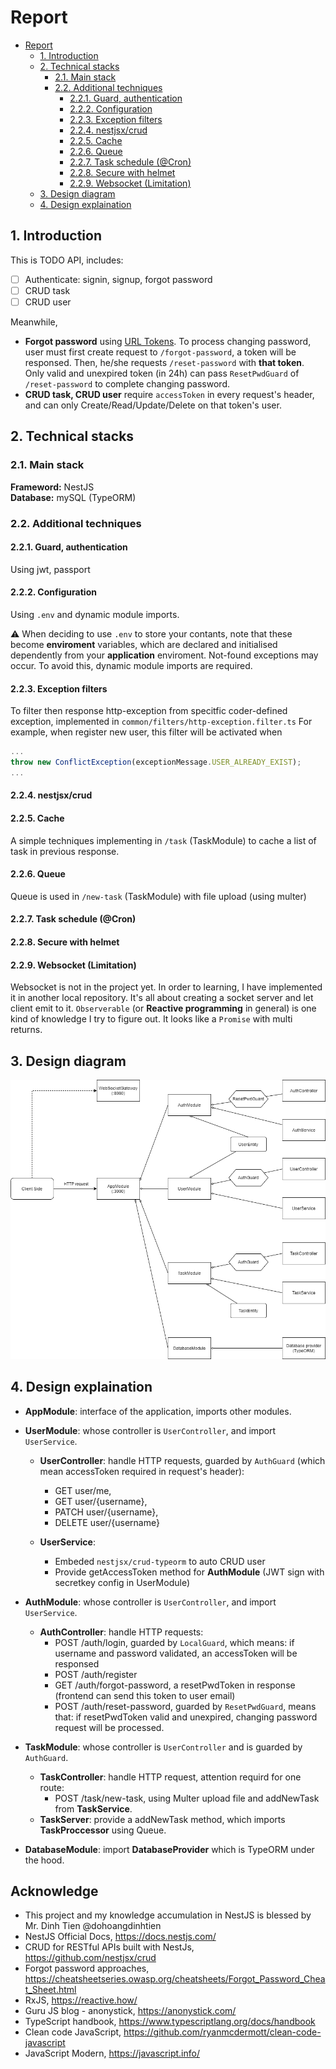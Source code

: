 # Report

- [Report](#report)
  * [1. Introduction](#1-introduction)
  * [2. Technical stacks](#2-technical-stacks)
    + [2.1. Main stack](#21-main-stack)
    + [2.2. Additional techniques](#22-additional-techniques)
      - [2.2.1. Guard, authentication](#221-guard--authentication)
      - [2.2.2. Configuration](#222-configuration)
      - [2.2.3. Exception filters](#223-exception-filters)
      - [2.2.4. nestjsx/crud](#224-nestjsx-crud)
      - [2.2.5. Cache](#225-cache)
      - [2.2.6. Queue](#226-queue)
      - [2.2.7. Task schedule (@Cron)](#227-task-schedule---cron-)
      - [2.2.8. Secure with helmet](#228-secure-with-helmet)
      - [2.2.9. Websocket (Limitation)](#229-websocket--limitation-)
  * [3. Design diagram](#3-design-diagram)
  * [4. Design explaination](#4-design-explaination)


## 1. Introduction
This is TODO API, includes:
- [ ] Authenticate: signin, signup, forgot password
- [ ] CRUD task
- [ ] CRUD user

Meanwhile, 
- **Forgot password** using [URL Tokens](https://cheatsheetseries.owasp.org/cheatsheets/Forgot_Password_Cheat_Sheet.html#url-tokens). To process changing password, user must first create request to `/forgot-password`, a token will be responsed. Then, he/she requests `/reset-password` with **that token**. Only valid and unexpired token (in 24h) can pass `ResetPwdGuard` of `/reset-password` to complete changing password.
- **CRUD task, CRUD user** require `accessToken` in every request's header, and can only Create/Read/Update/Delete on that token's user.

## 2. Technical stacks
### 2.1. Main stack
**Frameword:** NestJS<br>
**Database:** mySQL (TypeORM)
### 2.2. Additional techniques
#### 2.2.1. Guard, authentication 
Using jwt, passport
#### 2.2.2. Configuration
Using `.env` and dynamic module imports.

⚠ When deciding to use `.env` to store your contants, note that these become **enviroment** variables, which are declared and initialised dependently from your **application** enviroment. Not-found exceptions may occur. To avoid this, dynamic module imports are required.

#### 2.2.3. Exception filters
To filter then response http-exception from specitfic coder-defined exception, implemented in `common/filters/http-exception.filter.ts`
For example, when register new user, this filter will be activated when 
```ts
...
throw new ConflictException(exceptionMessage.USER_ALREADY_EXIST);
...
```


#### 2.2.4. nestjsx/crud

#### 2.2.5. Cache
A simple techniques implementing in `/task` (TaskModule) to cache a list of task in previous response.
#### 2.2.6. Queue
Queue is used in `/new-task` (TaskModule) with file upload (using multer)

#### 2.2.7. Task schedule (@Cron)
#### 2.2.8. Secure with helmet

#### 2.2.9. Websocket (Limitation)
Websocket is not in the project yet. In order to learning, I have implemented it in another local repository.
It's all about creating a socket server and let client emit to it. `Observerable` (or **Reactive programming** in general) is one kind of knowledge I try to figure out. It looks like a `Promise` with multi returns.


## 3. Design diagram

![](https://github.com/ngankhanh98/todo-server/blob/master/docs/Diagram.png?raw=true)

## 4. Design explaination
- **AppModule**: interface of the application, imports other modules.
- **UserModule**: whose controller is `UserController`, and import `UserService`.
  - **UserController**: handle HTTP requests, guarded by `AuthGuard` (which mean accessToken required in request's header):
    - GET user/me, 
    - GET user/{username}, 
    - PATCH user/{username}, 
    - DELETE user/{username}

  - **UserService**: 
    - Embeded `nestjsx/crud-typeorm` to auto CRUD user
    - Provide getAccessToken method for **AuthModule** (JWT sign with secretkey config in UserModule) 

- **AuthModule**: whose controller is `UserController`, and import `UserService`.
  - **AuthController**: handle HTTP requests:
    - POST ​/auth​/login, guarded by `LocalGuard`, which means: if username and password validated, an accessToken will be responsed
    - POST ​/auth​/register
    - GET ​/auth​/forgot-password, a resetPwdToken in response (frontend can send this token to user email)
    - POST ​/auth​/reset-password, guarded by `ResetPwdGuard`, means that: if resetPwdToken valid and unexpired, changing password request will be processed.


- **TaskModule**: whose controller is `UserController` and is guarded by `AuthGuard`.
  - **TaskController**: handle HTTP request, attention requird for one route:
    - POST /task/new-task, using Multer upload file and addNewTask from **TaskService**.
  - **TaskServer**: provide a addNewTask method, which imports **TaskProccessor** using Queue.

- **DatabaseModule**: import **DatabaseProvider** which is TypeORM under the hood.

## Acknowledge
- This project and my knowledge accumulation in NestJS is blessed by Mr. Dinh Tien @dohoangdinhtien
- NestJS Official Docs, https://docs.nestjs.com/
- CRUD for RESTful APIs built with NestJs, https://github.com/nestjsx/crud
- Forgot password approaches, https://cheatsheetseries.owasp.org/cheatsheets/Forgot_Password_Cheat_Sheet.html
- RxJS, https://reactive.how/
- Guru JS blog - anonystick, https://anonystick.com/
- TypeScript handbook, https://www.typescriptlang.org/docs/handbook
- Clean code JavaScript, https://github.com/ryanmcdermott/clean-code-javascript
- JavaScript Modern, https://javascript.info/


